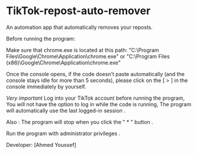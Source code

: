 # TikTok-repost-auto-remover
An automation app that automatically removes your reposts.

Before running the program:

Make sure that chrome.exe is located at this path:
"C:\Program Files\Google\Chrome\Application\chrome.exe" 
or
"C:\Program Files (x86)\Google\Chrome\Application\chrome.exe"

Once the console opens, if the code doesn't paste automatically (and the console stays idle for more than 5 seconds), please click on the [ >         ] in the console immediately by yourself.

*Very important* Log into your TikTok account before running the program, You will not have the option to log in while the code is running, The program will automatically use the last logged-in session .

Also :
The program will stop when you click the " * " button .

Run the program with administrator privileges .

Developer: [Ahmed Youssef]
